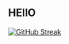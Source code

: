## HEllO
[![GitHub Streak](https://streak-stats.demolab.com?user=noooobdev&theme=dark)](https://git.io/streak-stats)
